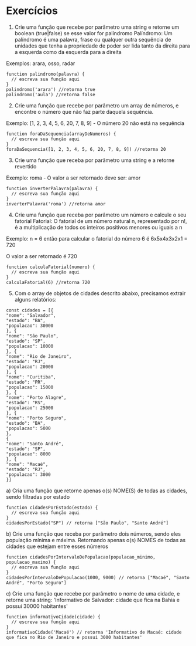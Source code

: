   # Exercícios
  
1) Crie uma função que recebe por parâmetro uma string e retorne um boolean (true|false) se esse valor for palíndromo
  Palíndromo: Um palíndromo é uma palavra, frase ou qualquer outra sequência de unidades que tenha a propriedade de poder ser lida tanto da direita para a esquerda como da esquerda para a direita
  
  Exemplos: arara, osso, radar

    function palindromo(palavra) {
      // escreva sua função aqui
    }
    palindromo('arara') //retorna true
    palindromo('aula') //retorna false
    
  2) Crie uma função que recebe por parâmetro um array de números, e encontre o número que não faz parte daquela sequência.
  
  Exemplo: [1, 2, 3, 4, 5, 6, 20, 7, 8, 9] - O número 20 não está na sequência 

    function foraDaSequencia(arrayDeNumeros) {
      // escreva sua função aqui
    }
    foraDaSequencia([1, 2, 3, 4, 5, 6, 20, 7, 8, 9]) //retorna 20

  3) Crie uma função que receba por parâmetro uma string e a retorne revertido
  
  Exemplo: roma - O valor a ser retornado deve ser: amor 

    function inverterPalavra(palavra) {
      // escreva sua função aqui
    }
    inverterPalavra('roma') //retorna amor 

  4) Crie uma função que receba por parâmetro um número e calcule o seu fatorial
  Fatorial: O fatorial de um número natural n, representado por n!, é a multiplicação de todos os inteiros positivos menores ou iguais a n
  
  Exemplo: n = 6 então para calcular o fatorial do número 6 é 6x5x4x3x2x1 = 720
  
  O valor a ser retornado é 720

    function calculaFatorial(numero) {
      // escreva sua função aqui
    }
    calculaFatorial(6) //retorna 720
   
   
  5) Com o array de objetos de cidades descrito abaixo, precisamos extrair alguns relatórios:
  
    const cidades = [{
    "nome": "Salvador",
    "estado": "BA",
    "populacao": 30000
    }, {
    "nome": "São Paulo",
    "estado": "SP",
    "populacao": 10000
    }, {
    "nome": "Rio de Janeiro",
    "estado": "RJ",
    "populacao": 20000
    }, {
    "nome": "Curitiba",
    "estado": "PR",
    "populacao": 15000
    }, {
    "nome": "Porto Alagre",
    "estado": "RS",
    "populacao": 25000
    }, {
    "nome": "Porto Seguro",
    "estado": "BA",
    "populacao": 5000
    },
    {
    "nome": "Santo André",
    "estado": "SP",
    "populacao": 8000
    }, {
    "nome": "Macaé",
    "estado": "RJ",
    "populacao": 3000
    }]
	
  a) Cria uma função que retorne apenas o(s) NOME(S) de todas as cidades, sendo filtradas por estado 
  
    function cidadesPorEstado(estado) {
      // escreva sua função aqui
    }
    cidadesPorEstado("SP") // retorna ["São Paulo", "Santo André"] 
  
  b) Crie uma função que receba por parâmetro dois números, sendo eles população mínima e máxima. Retornando apenas o(s) NOMES de todas as cidades que estejam entre esses números 	
    
    function cidadesPorIntervaloDePopulacao(populacao_minimo, populacao_maximo) {
      // escreva sua função aqui
    }
    cidadesPorIntervaloDePopulacao(1000, 9000) // retorna ["Macaé", "Santo André", "Porto Seguro"]  

  c) Crie uma função que recebe por parâmetro o nome de uma cidade, e retorne uma string: 'Informativo de Salvador: cidade que fica na Bahia e possui 30000 habitantes'	
  
    function informativoCidade(cidade) {
      // escreva sua função aqui
    }
    informativoCidade('Macaé') // retorna 'Informativo de Macaé: cidade que fica no Rio de Janeiro e possui 3000 habitantes'
